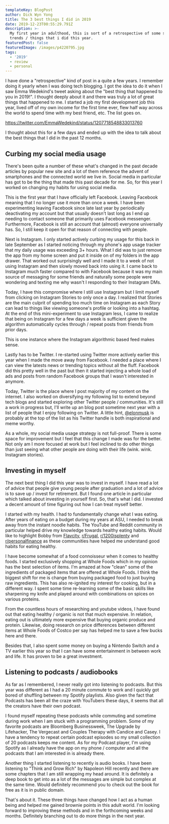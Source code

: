 ```yaml
---
templateKey: BlogPost
author: Dick Wyn Yong
title: The 3 best things I did in 2019
date: 2019-12-23T00:55:29.791Z
description: >-
  My first year in adulthood, this is sort of a retrospective of some successful
  trends / things that i did this year.
featuredPost: false
featuredImage: /images/p4220795.jpg
tags:
  - '2019'
  - review
  - personal
---
```

I have done a "retrospective" kind of post in a quite a few years. I remember doing it yearly when I was doing tech blogging. I got the idea to do it when I saw Emma Wedekind's tweet asking about the "best thing that happened to you in 2019!". I thought deeply about it and there was truly a lot of great things that happened to me. I started a job my first development job this year, lived off of my own income for the first time ever, flew half way across the world to spend time with my best friend, etc. The list goes on.

https://twitter.com/EmmaWedekind/status/1207718548833013760

I thought about this for a few days and ended up with the idea to talk about the best things that I did in the past 12 months.

## Curbing my social media usage
There's been quite a number of these what's changed in the past decade articles by popular new site and a lot of them reference the advent of smartphones and the connected world we live in. Social media in particular has got to be the thing that made this past decade for me. So, for this year I worked on changing my habits for using social media.

This is the first year that I have officially left Facebook. Leaving Facebook meaning that I no longer use it more than once a week. I have been experimenting leaving Facebook since late last year by periodically deactivating my account but that usually doesn't last long as I end up needing to contact someone that primarily uses Facebook messenger. Furthermore, Facebook is still an account that (almost) everyone universally has. So, I still keep it open for that reason of connecting with people.

Next is Instagram. I only started actively curbing my usage for this back in late September as I started noticing through my phone's app usage tracker that my daily usage was exceeding 3+ hours. What I did was to just remove the app from my home screen and put it inside on of my folders in the app drawer. That worked out surprisingly well and I made it to a week of not using Instagram and then slowly moved back into using it. I came back to Instagram much faster compared to with Facebook because it was my main source of messaging for some friends and naturally some people were wondering and texting me why wasn't I responding to their Instagram DMs.

Today, I have this compromise where I still use Instagram but I limit myself from clicking on Instagram Stories to only once a day. I realized that Stories are the main culprit of spending too much time on Instagram as each Story can lead to things like viewing someone's profile or looking into a hashtag. At the end of this mini-experiment to use Instagram less, I came to realize that being on Instagram for a few days a week is sufficient given the algorithm automatically cycles through / repeat posts from friends from prior days.

This is one instance where the Instagram algorithmic based feed makes sense.

Lastly has to be Twitter. I re-started using Twitter more actively earlier this year when I made the move away from Facebook. I needed a place where I can view the latests news or trending topics without all the fluff. Facebook did this pretty well in the past but then it started injecting a whole load of ads and posts from random Facebook groups that I wasn't interested in anymore.

Today, Twitter is the place where I post majority of my content on the internet. I also worked on diversifying my following list to extend beyond tech blogs and started exploring other Twitter people / communities. It's still a work in progress but, I'll write up an blog post sometime next year with a list of people that I enjoy following on Twitter. A little hint, [@elonmusk](https://twitter.com/elonmusk) is probably at the top of the list as his Twitter handle is both inspirational and meme worthy.

As a whole, my social media usage strategy is not full-proof. There is some space for improvement but I feel that this change I made was for the better. Not only am I more focused at work but I feel inclined to do other things than just seeing what other people are doing with their life (wink. wink. Instagram stories).

## Investing in myself
The next best thing I did this year was to invest in myself. I have read a lot of advice that people give young people after graduation and a lot of advice is to save up / invest for retirement. But I found one article in particular which talked about investing in yourself first. So, that's what I did. I invested a decent amount of time figuring out how I can treat myself better. 

I started with my health. I had to fundamentally change what I was eating. After years of eating on a budget during my years at ASU, I needed to break away from the instant noodle habits. The YouTube and Reddit community in particular helped drive my knowledge towards healthy eating habits. Would like to highlight Bobby from [Flavcity](https://www.youtube.com/user/flavcity), [r/Frugal](https://www.reddit.com/r/Frugal/), [r/1200isplenty](https://www.reddit.com/r/1200isplenty/) and [r/personalfinance](https://www.reddit.com/r/personalfinance/) as these communities have helped me understand good habits for eating healthy.

I have become somewhat of a food connoisseur when it comes to healthy foods. I started exclusively shopping at Whole Foods which in my opinion has the best selection of items. I'm amazed at how "clean" some of the ingredients of packaged items that are offered at Whole Foods. I think the biggest shift for me is change from buying packaged food to just buying raw ingredients. This has also re-ignited my interest for cooking, but in a different way. I spent some time re-learning some of the basic skills like sharpening my knife and played around with combinations on spices on various proteins.

From the countless hours of researching and youtube videos, I have found out that eating healthy / organic is not that much expensive. In relation, eating out is ultimately more expensive that buying organic produce and protein. Likewise, doing research on price differences between different items at Whole Foods of Costco per say has helped me to save a few bucks here and there.

Besides that, I also spent some money on buying a Nintendo Switch and a TV earlier this year so that I can have some entertainment in between work and life. It has proven to be a great investment.

## Listening to podcasts / audiobooks
As far as I remembered, I never really got into listening to podcasts. But this year was different as I had a 20 minute commute to work and I quickly got bored of shuffling between my Spotify playlists. Also given the fact that Podcasts has been all the craze with YouTubers these days, it seems that all the creators have their own podcast.

I found myself repeating these podcasts while commuting and sometime during work when I am stuck with a programming problem. Some of my favorite podcasts are Bloomberg Businessweek, The Upgrade by Lifehacker, The Vergecast and Couples Therapy with Candice and Casey. I have a tendency to repeat certain podcast episodes so my small collection of 20 podcasts keeps me content. As for my Podcast player, I'm using Spotify as I already have the app on my phone / computer and all the podcasts that I am interested in is already there.

Another thing I started listening to recently is audio books. I have been listening to "Think and Grow Rich" by Napoleon Hill recently and there are some chapters that I am still wrapping my head around. It is definitely a deep book to get into as a lot of the messages are simple but complex at the same time. Would definitely recommend you to check out the book for free as it is in public domain.

That's about it. These three things have changed how I act as a human being and helped me gained brownie points in this adult world. I'm looking forward to improving these methods and in the forthcoming weeks and months. Definitely branching out to do more things in the next year.
